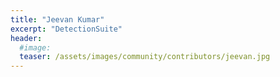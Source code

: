 ```yaml
---
title: "Jeevan Kumar"
excerpt: "DetectionSuite"
header:
  #image: 
  teaser: /assets/images/community/contributors/jeevan.jpg
---
```

